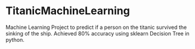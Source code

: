 # TitanicMachineLearning
Machine Learning Project to predict if a person on the titanic survived the sinking of the ship. Achieved 80% accuracy using sklearn Decision Tree in python.
